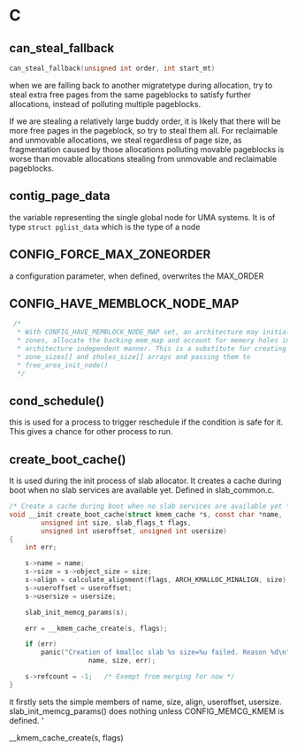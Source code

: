 # C

## can_steal_fallback
```c
can_steal_fallback(unsigned int order, int start_mt)
```
when we are falling back to another migratetype during allocation, try to steal extra free pages from the same pageblocks to satisfy further allocations, instead of polluting multiple pageblocks.

If we are stealing a relatively large buddy order, it is likely that there will be more free pages in the pageblock, so try to steal them all. For reclaimable and unmovable allocations, we steal regardless of page size, as fragmentation caused by those allocations polluting movable pageblocks is worse than movable allocations stealing from unmovable and reclaimable pageblocks.

## contig_page_data


the variable representing the single global node for UMA systems. It is of type `struct pglist_data` which is the type of a node

## CONFIG_FORCE_MAX_ZONEORDER
a configuration parameter, when defined, overwrites the MAX_ORDER

## CONFIG_HAVE_MEMBLOCK_NODE_MAP

```c
 /*
  * With CONFIG_HAVE_MEMBLOCK_NODE_MAP set, an architecture may initialise its
  * zones, allocate the backing mem_map and account for memory holes in a more
  * architecture independent manner. This is a substitute for creating the
  * zone_sizes[] and zholes_size[] arrays and passing them to
  * free_area_init_node()
  */
  ```

## cond_schedule()
this is used for a process to trigger reschedule if the condition is safe for it. This gives a chance for other process to run. 

## create_boot_cache()
It is used during the init process of slab allocator. It creates a cache during boot when no slab services are available yet. Defined in slab_common.c.

```c
/* Create a cache during boot when no slab services are available yet */
void __init create_boot_cache(struct kmem_cache *s, const char *name,
		unsigned int size, slab_flags_t flags,
		unsigned int useroffset, unsigned int usersize)
{
	int err;

	s->name = name;
	s->size = s->object_size = size;
	s->align = calculate_alignment(flags, ARCH_KMALLOC_MINALIGN, size);
	s->useroffset = useroffset;
	s->usersize = usersize;

	slab_init_memcg_params(s);

	err = __kmem_cache_create(s, flags);

	if (err)
		panic("Creation of kmalloc slab %s size=%u failed. Reason %d\n",
					name, size, err);

	s->refcount = -1;	/* Exempt from merging for now */
}
```

it firstly sets the simple members of name, size, align, useroffset, usersize. slab_init_memcg_params() does nothing unless CONFIG_MEMCG_KMEM is defined. '

__kmem_cache_create(s, flags)

